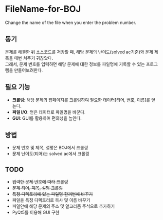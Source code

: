 # FileName-for-BOJ
Change the name of the file when you enter the problem number.

## 동기
 문제를 해결한 뒤 소스코드를 저장할 때, 해당 문제의 난이도(solved ac기준)와 문제 제목을 매번 쳐주기 귀찮았다.\
그래서, 문제 번호를 입력하면 해당 문제에 대한 정보를 파일명에 기록할 수 있는 프로그램을 만들어보려한다.

## 필요 기능
* **크롤링**: 해당 문제의 웹페이지를 크롤링하여 필요한 데이터[티어, 번호, 이름]를 얻는다.
* **파일 I/O**: 얻은 데이터로 파일명을 바꾼다.
* **GUI**: GUI를 활용하여 편의성을 높인다.

## 방법
* 문제 번호 및 제목, 설명은 BOJ에서 크롤링
* 문제 난이도(티어)는 solved ac에서 크롤링

## TODO
* ~~입력한 문제 번호에 따라 크롤링~~
* ~~문제 티어, 제목, 설명 크롤링~~
* ~~특정 디렉토리에 있는 파일명 한꺼번에 바꾸기~~
* 파일을 특정 디렉토리로 복사 및 이름 바꾸기
* 파일안에 해당 문제의 주소 및 알고리즘 주석으로 추가하기 
* PyQt5를 이용해 GUI 구현

